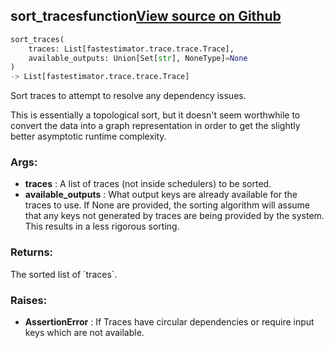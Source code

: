 ## sort_traces<span class="tag">function</span><a class="sourcelink" href=https://github.com/fastestimator/fastestimator/blob/r1.1/fastestimator/trace/trace.py/#L266-L336>View source on Github</a>
```python
sort_traces(
	traces: List[fastestimator.trace.trace.Trace],
	available_outputs: Union[Set[str], NoneType]=None
)
-> List[fastestimator.trace.trace.Trace]
```
Sort traces to attempt to resolve any dependency issues.

This is essentially a topological sort, but it doesn't seem worthwhile to convert the data into a graph
representation in order to get the slightly better asymptotic runtime complexity.


<h3>Args:</h3>

* **traces** :  A list of traces (not inside schedulers) to be sorted.
* **available_outputs** :  What output keys are already available for the traces to use. If None are provided, the        sorting algorithm will assume that any keys not generated by traces are being provided by the system.        This results in a less rigorous sorting.

<h3>Returns:</h3>
    The sorted list of `traces`.

<h3>Raises:</h3>

* **AssertionError** :  If Traces have circular dependencies or require input keys which are not available.

